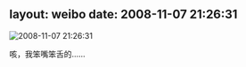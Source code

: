 layout: weibo
date: 2008-11-07 21:26:31
---
<meta name="referrer" content="no-referrer" />

<img src="/images/favicon.ico" style="float: left;"/>2008-11-07 21:26:31

咳，我笨嘴笨舌的……

